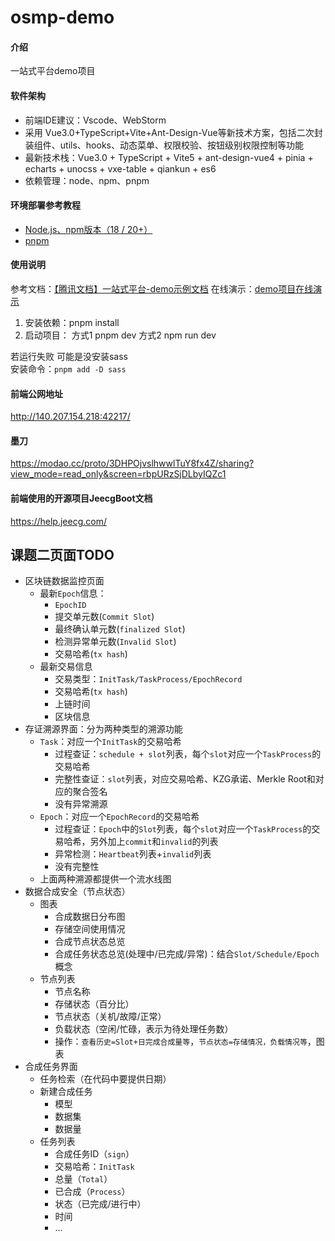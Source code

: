 # osmp-demo

#### 介绍

一站式平台demo项目

#### 软件架构

- 前端IDE建议：Vscode、WebStorm
- 采用 Vue3.0+TypeScript+Vite+Ant-Design-Vue等新技术方案，包括二次封装组件、utils、hooks、动态菜单、权限校验、按钮级别权限控制等功能
- 最新技术栈：Vue3.0 + TypeScript + Vite5 + ant-design-vue4 + pinia + echarts + unocss + vxe-table + qiankun + es6
- 依赖管理：node、npm、pnpm

#### 环境部署参考教程

- [Node.js、npm版本（18 / 20+）](https://blog.csdn.net/weixin_45565886/article/details/141828707)
- [pnpm](https://cloud.tencent.com/developer/article/2427836)


#### 使用说明

参考文档：[【腾讯文档】一站式平台-demo示例文档](https://docs.qq.com/doc/DWXZ5ZWFZSWJLQ1JC)
在线演示：[demo项目在线演示](http://140.207.154.218:42218/)

1.  安装依赖：pnpm install
2.  启动项目：
    方式1 pnpm dev
    方式2 npm run dev

若运行失败 可能是没安装sass  
安装命令：`pnpm add -D sass`


#### 前端公网地址

http://140.207.154.218:42217/

#### 墨刀

https://modao.cc/proto/3DHPOjvslhwwlTuY8fx4Z/sharing?view_mode=read_only&screen=rbpURzSjDLbyIQZc1

#### 前端使用的开源项目JeecgBoot文档

https://help.jeecg.com/



## 课题二页面TODO

- 区块链数据监控页面
  - 最新`Epoch`信息：
    - `EpochID`
    - 提交单元数(`Commit Slot`)
    - 最终确认单元数(`finalized Slot`)
    - 检测异常单元数(`Invalid Slot`)
    - 交易哈希(`tx hash`)
  - 最新交易信息
    - 交易类型：`InitTask/TaskProcess/EpochRecord`
    - 交易哈希(`tx hash`)
    - 上链时间
    - 区块信息
- 存证溯源界面：分为两种类型的溯源功能
  - `Task`：对应一个`InitTask`的交易哈希
    - 过程查证：`schedule + slot`列表，每个`slot`对应一个`TaskProcess`的交易哈希
    - 完整性查证：`slot`列表，对应交易哈希、KZG承诺、Merkle Root和对应的聚合签名
    - 没有异常溯源
  - `Epoch`：对应一个`EpochRecord`的交易哈希
    - 过程查证：`Epoch`中的`Slot`列表，每个`slot`对应一个`TaskProcess`的交易哈希，另外加上`commit`和`invalid`的列表
    - 异常检测：`Heartbeat`列表+`invalid`列表
    - 没有完整性
  - 上面两种溯源都提供一个流水线图
- 数据合成安全（节点状态）
  - 图表
    - 合成数据日分布图
    - 存储空间使用情况
    - 合成节点状态总览
    - 合成任务状态总览(处理中/已完成/异常)：结合`Slot/Schedule/Epoch`概念
  - 节点列表
    - 节点名称
    - 存储状态（百分比）
    - 节点状态（关机/故障/正常）
    - 负载状态（空闲/忙碌，表示为待处理任务数）
    - 操作：`查看历史=Slot+日完成合成量等`，`节点状态=存储情况，负载情况等`，图表
- 合成任务界面
  - 任务检索（在代码中要提供日期）
  - 新建合成任务
    - 模型
    - 数据集
    - 数据量
  - 任务列表
    - 合成任务ID（`sign`）
    - 交易哈希：`InitTask`
    - 总量（`Total`）
    - 已合成（`Process`）
    - 状态（已完成/进行中）
    - 时间
    - ...
